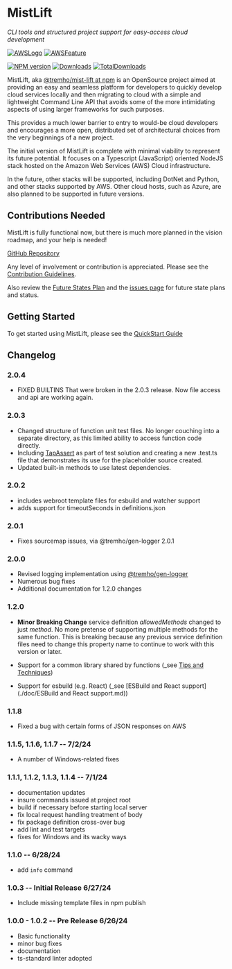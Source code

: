 
# MistLift

_CLI tools and structured project support for easy-access cloud development_

[![AWSLogo][aws-logo]][aws-url]
[![AWSFeature][aws-feature]][lambda-url]

[![NPM version][npm-image]][npm-url] 
[![Downloads][downloads-image]][npm-url]
[![TotalDownloads][total-downloads-image]][npm-url]

[aws-url]: https://aws.amazon.com
[lambda-url]: https://aws.amazon.com/lambda
[aws-logo]: https://img.shields.io/badge/-white?logo=amazonwebservices&logoColor=black
[aws-feature]: https://img.shields.io/badge/lambda-blue

[build-status]: https://travis-ci.org/tremho/mist-lift.svg?branch=master

[build-url]: https://travis-ci.org/tremho/mist-lift

[npm-image]: http://img.shields.io/npm/v/@tremho/mist-lift.svg

[npm-url]: https://npmjs.org/package/@tremho/mist-lift

[downloads-image]: http://img.shields.io/npm/dm/@tremho/mist-lift.svg

[total-downloads-image]: http://img.shields.io/npm/dt/@tremho/mist-lift.svg?label=total%20downloads

MistLift, aka [@tremho/mist-lift at npm](https://www.npmjs.com/package/@tremho/mist-lift) is an OpenSource project aimed at providing an easy and seamless platform for developers
to quickly develop cloud services locally and then migrating to cloud with a simple and
lightweight Command Line API that avoids some of the more intimidating aspects of 
using larger frameworks for such purposes.

This provides a much lower barrier to entry to would-be cloud developers
and encourages a more open, distributed set of architectural choices from the 
very beginnings of a new project.

The initial version of MistLift is complete with minimal viability 
to represent its future potential.  It focuses on a Typescript (JavaScript) oriented
NodeJS stack hosted on the Amazon Web Services (AWS) Cloud infrastructure.

In the future, other stacks will be supported, including DotNet and Python, and
other stacks supported by AWS.
Other cloud hosts, such as Azure, are also planned to be supported in future versions.

## Contributions Needed

MistLift is fully functional now, but there is much more planned in the
vision roadmap, and your help is needed!

[GitHub Repository](https://github.com/tremho/MistLift)

Any level of involvement or contribution is appreciated.  Please see
the [Contribution Guidelines](https://github.com/tremho/MistLift/blob/main/CONTRIBUTING.md).

Also review the [Future States Plan](https://github.com/tremho/MistLift/blob/main/doc/Future%20State%20Planning.md)
and the [issues page](https://github.com/tremho/MistLift/issues) for future state plans and status. 

## Getting Started

To get started using MistLift, please see the [QuickStart Guide](https://github.com/tremho/MistLift/blob/main/doc/MistLift%20Quick%20Start.md)


## Changelog

### 2.0.4
 - FIXED BUILTINS That were broken in the 2.0.3 release. Now file access and api are working again.

### 2.0.3
 - Changed structure of function unit test files.  No longer couching into a separate directory,
as this limited ability to access function code directly.
 - Including [TapAssert](https://www.npmjs.com/package/@tremho/tap-assert) as part of test solution and
creating a new .test.ts file that demonstrates its use for the placeholder source created.
 - Updated built-in methods to use latest dependencies.

### 2.0.2
- includes webroot template files for esbuild and watcher support
- adds support for timeoutSeconds in definitions.json

### 2.0.1
- Fixes sourcemap issues, via @tremho/gen-logger 2.0.1

### 2.0.0
- Revised logging implementation using [@tremho/gen-logger](https://www.npmjs.com/package/@tremho/gen-logger)
- Numerous bug fixes
- Additional documentation for 1.2.0 changes

### 1.2.0

- __Minor Breaking Change__ service definition _allowedMethods_ changed to just _method_. No more pretense of supporting multiple methods for the same function.
This is breaking because any previous service definition files need to change this property name to continue to work with this version or later.

- Support for a common library shared by functions (_see [Tips and Techniques](./doc/Tips%20and%20Techiques.md))
- Support for esbuild (e.g. React) (_see [ESBuild and React support](./doc/ESBuild and React support.md))

### 1.1.8

- Fixed a bug with certain forms of JSON responses on AWS

### 1.1.5, 1.1.6, 1.1.7 -- 7/2/24

- A number of Windows-related fixes 

### 1.1.1, 1.1.2, 1.1.3, 1.1.4 -- 7/1/24

- documentation updates
- insure commands issued at project root
- build if necessary before starting local server
- fix local request handling treatment of body
- fix package definition cross-over bug
- add lint and test targets
- fixes for Windows and its wacky ways

### 1.1.0 -- 6/28/24
- add `info` command

### 1.0.3 -- Initial Release 6/27/24
- Include missing template files in npm publish

### 1.0.0 - 1.0.2 -- Pre Release 6/26/24
- Basic functionality
- minor bug fixes
- documentation
- ts-standard linter adopted



 
 
 
 
 
 
 
 
 
